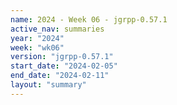 ```yaml
---
name: 2024 - Week 06 - jgrpp-0.57.1
active_nav: summaries
year: "2024"
week: "wk06"
version: "jgrpp-0.57.1"
start_date: "2024-02-05"
end_date: "2024-02-11"
layout: "summary"
---
```

